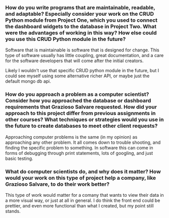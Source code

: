 ### How do you write programs that are maintainable, readable, and adaptable? Especially consider your work on the CRUD Python module from Project One, which you used to connect the dashboard widgets to the database in Project Two. What were the advantages of working in this way? How else could you use this CRUD Python module in the future?

Software that is maintainable is software that is designed for change. This type of software usually has little coupling, great documentation, and a care for the software developers that will come after the initial creators.

Likely I wouldn't use that specific CRUD python module in the future, but I could see myself using some alternative richer API, or maybe just the default mongo db api.


### How do you approach a problem as a computer scientist? Consider how you approached the database or dashboard requirements that Grazioso Salvare requested. How did your approach to this project differ from previous assignments in other courses? What techniques or strategies would you use in the future to create databases to meet other client requests?

Approaching computer problems is the same (in my opinion) as approaching any other problem. It all comes down to trouble shooting, and finding the specific problem to something. In software this can come in forms of debugging through print statements, lots of googling, and just basic testing.


### What do computer scientists do, and why does it matter? How would your work on this type of project help a company, like Grazioso Salvare, to do their work better?

This type of work would matter for a comany that wants to view their data in a more visual way, or just at all in general. I do think the front end could be prettier, and even more functional than what I created, but my point still stands.
